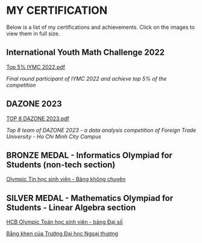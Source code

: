 # MY CERTIFICATION

Below is a list of my certifications and achievements. Click on the images to view them in full size.

## International Youth Math Challenge 2022

[Top 5% IYMC 2022.pdf](https://github.com/AnTheFool/Certificate/blob/main/TOP%205%25%20IYMC%202022.pdf)

*Final round participant of IYMC 2022 and achieve top 5% of the competition*

## DAZONE 2023

[TOP 8 DAZONE 2023.pdf](https://github.com/AnTheFool/Certificate/blob/main/TOP%208%20DAZONE%202023.pdf)

*Top 8 team of DAZONE 2023 - a data analysis competition of Foreign Trade University - Ho Chi Minh City Campus*

## BRONZE MEDAL - Informatics Olympiad for Students (non-tech section)

[Olympic Tin học sinh viên - Bảng không chuyên](https://github.com/AnTheFool/Certificate/blob/main/GI%E1%BA%A2I%20BA%20OLYMPIC%20TIN%20H%E1%BB%8CC%20SINH%20VI%C3%8AN.jpg)

## SILVER MEDAL - Mathematics Olympiad for Students - Linear Algebra section

[HCB Olympic Toán học sinh viên - bảng Đại số](https://github.com/AnTheFool/Certificate/blob/main/B%E1%BA%B0NG%20KHEN%20-%20OLYMPIC%20TO%C3%81N%20H%E1%BB%8CC%20SINH%20VI%C3%8AN.jpg)

[Bằng khen của Trường Đại học Ngoại thương](https://github.com/AnTheFool/Certificate/blob/main/GI%E1%BA%A4Y%20KHEN%20TR%C6%AF%E1%BB%9CNG%20%C4%90%E1%BA%A0I%20H%E1%BB%8CC%20NGO%E1%BA%A0I%20TH%C6%AF%C6%A0NG%20%20-%20OLYMPIC%20TO%C3%81N%20SINH%20VI%C3%8AN.jpg)
